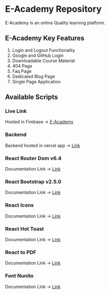 # E-Academy Repository

E-Academy is an online Quality learning platform.

## E-Academy Key Features

1. Login and Logout Functionality<br />
2. Google and GitHub Login<br />
3. Downloadable Course Material<br />
4. 404 Page<br />
5. Faq Page<br />
5. Dedicated Blog Page<br />
6. Single Page Application<br />

## Available Scripts

### Live Link
Hosted in Firebase -> [E-Academy](https://google.com/)

### Backend
Backend hosted in vercel app -> [Link](https://vercel.com/)

### React Router Dom v6.4 
Documentation Link -> [Link](https://reactrouter.com/en/main/start/overview)

### React Bootstrap v2.5.0
Documentation Link -> [Link](https://react-bootstrap.netlify.app/)

### React Icons
Documentation Link -> [Link](https://react-icons.github.io/react-icons)

### React Hot Toast
Documentation Link -> [Link](https://react-hot-toast.com/)

### React to PDF
Documentation Link -> [Link](https://www.npmjs.com/package/react-to-pdf)

### Font Nunito
Documentation Link -> [Link](https://fonts.google.com/)

